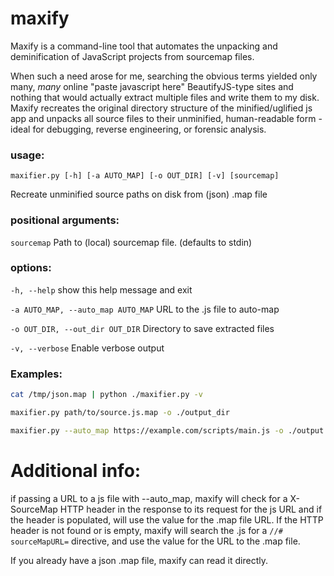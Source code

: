 # maxify
Maxify is a command-line tool that automates the unpacking and deminification of JavaScript projects from sourcemap files.

When such a need arose for me, searching the obvious terms yielded only many, *many* online "paste javascript here" BeautifyJS-type sites and nothing that would actually extract multiple files and write them to my disk. Maxify recreates the original directory structure of the minified/uglified js app and unpacks all source files to their unminified, human-readable form - ideal for debugging, reverse engineering, or forensic analysis. 

### usage: 
`maxifier.py [-h] [-a AUTO_MAP] [-o OUT_DIR] [-v] [sourcemap]`

Recreate unminified source paths on disk from (json) .map file

### positional arguments:
  `sourcemap`             Path to (local) sourcemap file. (defaults to stdin)

### options:
  `-h, --help`            show this help message and exit
  
  `-a AUTO_MAP, --auto_map AUTO_MAP`
                        URL to the .js file to auto-map
                        
  `-o OUT_DIR, --out_dir OUT_DIR`
                        Directory to save extracted files
                        
  `-v, --verbose`         Enable verbose output

### Examples:
``` bash
cat /tmp/json.map | python ./maxifier.py -v
```
``` bash
maxifier.py path/to/source.js.map -o ./output_dir
```
``` bash
maxifier.py --auto_map https://example.com/scripts/main.js -o ./output -v
```

# Additional info:
if passing a URL to a js file with --auto_map, maxify will check for a X-SourceMap HTTP header in the response to its request for the js URL and if the header is populated, will use the value for the .map file URL. If the HTTP header is not found or is empty, maxify will search the .js for a `//# sourceMapURL=` directive, and use the value for the URL to the .map file. 

If you already have a json .map file, maxify can read it directly.
